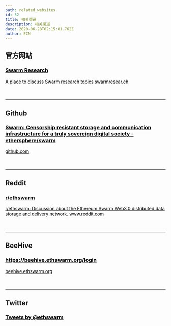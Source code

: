 ```yaml
---
path: related_websites
id: 52
title: 相关渠道
description: 相关渠道
date: 2020-06-28T02:15:01.762Z
author: ECN
---
```


## 官方网站

<div class="linkbox">
<a  href="https://swarmresear.ch/" style="color: black">
   <h3>
   <strong>Swarm Research</strong>
   </h3> 
    <span>
  A place to discuss Swarm research topics
   </span>
    <span>
swarmresear.ch
   </span>
</a>
</div>

<br/>
<br/>
<hr/>

## Github

<div class="linkbox">
<a  href="https://github.com/ethersphere/swarm" style="color: black">
   <h3>
   <strong>Swarm: Censorship resistant storage and communication infrastructure for a truly sovereign digital society - ethersphere/swarm</strong>
   </h3> 
    <span>
        github.com
   </span>
</a>
</div>

<br/>
<br/>
<hr/>

## Reddit


<div class="linkbox">
<a  href="https://www.reddit.com/r/ethswarm/" style="color: black">
   <h3>
   <strong>r/ethswarm</strong>
   </h3> 
    <span>
       r/ethswarm: Discussion about the Ethereum Swarm Web3.0 distributed data storage and delivery network.
   </span>
     <span>
      www.reddit.com
   </span>
</a>
</div>

<br/>
<br/>
<hr/>

## BeeHive

<div class="linkbox">
<a  href="https://beehive.ethswarm.org/login" style="color: black">
   <h3>
   <strong>https://beehive.ethswarm.org/login</strong>
   </h3> 
    <span>
      beehive.ethswarm.org
   </span>

</a>
</div>

<br/>
<br/>
<hr/>

## Twitter


<div class="linkbox">
<a  href="https://twitter.com/ethswarm" style="color: black">
   <h3>
   <strong>Tweets by ‎@ethswarm</strong>
   </h3> 
</a>
</div>
